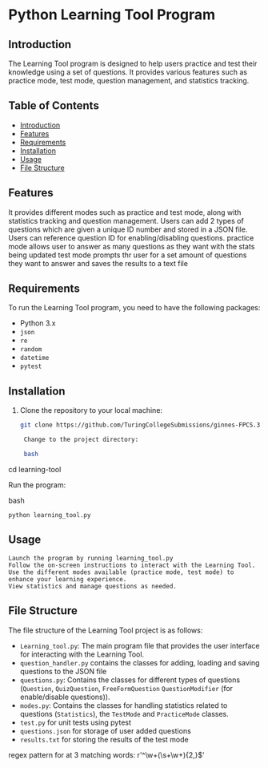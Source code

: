# Python Learning Tool Program

## Introduction

The Learning Tool program is designed to help users practice and test their knowledge using a set of questions.
It provides various features such as practice mode, test mode, question management, and statistics tracking.


## Table of Contents

- [Introduction](#introduction)
- [Features](#features)
- [Requirements](#requirements)
- [Installation](#installation)
- [Usage](#usage)
- [File Structure](#file-structure)

## Features

It provides different modes such as practice and test mode, along with statistics tracking and question management.
Users can add 2 types of questions which are given a unique ID number and stored in a JSON file.
Users can reference question ID for enabling/disabling questions.
practice mode allows user to answer as many questions as they want with the stats being updated
test mode prompts thr user for a set amount of questions they want to answer and saves the results to a text file

## Requirements

To run the Learning Tool program, you need to have the following packages:

- Python 3.x
- `json`
- `re`
- `random`
- `datetime`
- `pytest`

## Installation

1. Clone the repository to your local machine:

   ```bash
   git clone https://github.com/TuringCollegeSubmissions/ginnes-FPCS.3.git

    Change to the project directory:

    bash

cd learning-tool

Run the program:

bash

    python learning_tool.py

## Usage

    Launch the program by running learning_tool.py
    Follow the on-screen instructions to interact with the Learning Tool.
    Use the different modes available (practice mode, test mode) to enhance your learning experience.
    View statistics and manage questions as needed.

## File Structure

The file structure of the Learning Tool project is as follows:

- `Learning_tool.py`: The main program file that provides the user interface for interacting with the Learning Tool.
- `question_handler.py` contains the classes for adding, loading and saving questions to the JSON file
- `questions.py`: Contains the classes for different types of questions (`Question`, `QuizQuestion`, `FreeFormQuestion` `QuestionModifier` (for enable/disable questions)).
- `modes.py`: Contains the classes for handling statistics related to questions (`Statistics`), the `TestMode` and `PracticeMode` classes.
- `test.py` for unit tests using pytest
- `questions.json` for storage of user added questions
- `results.txt` for storing the results of the test mode


regex pattern for at 3 matching words: r'^\w+(\s+\w+){2,}$'